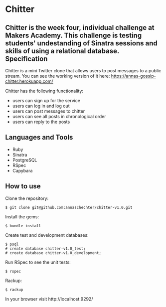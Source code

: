 Chitter
======================
Chitter is the week four, individual challenge at Makers Academy. This challenge is testing students' undestanding of Sinatra sessions and skills of using a relational database.
Specification
-------------
Chitter is a mini Twitter clone that allows users to post messages to a public stream.
You can see the working version of it here: https://annas-gossip-chitter.herokuapp.com/

Chitter has the following functionality:
* users can sign up for the service
* users can log in and log out
* users can post messages to chitter
* users can see all posts in chronological order
* users can reply to the posts

Languages and Tools
-------------------
* Ruby
* Sinatra
* PostgreSQL
* RSpec
* Capybara

How to use
----------
Clone the repository:
```
$ git clone git@github.com:annaschechter/chitter-v1.0.git
```
Install the gems:
```
$ bundle install
```
Create test and development databases:
```
$ psql
# create database chitter-v1.0_test;
# create database chitter-v1.0_development;
```
Run RSpec to see the unit tests:
```
$ rspec
```
Rackup:
```
$ rackup
```
In your browser visit http://localhost:9292/